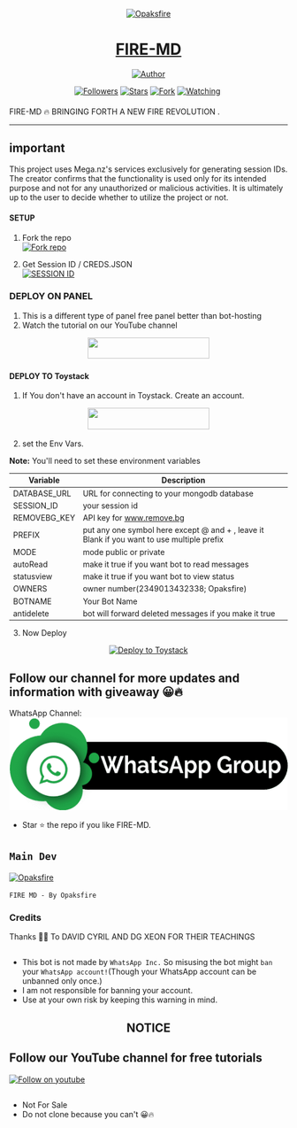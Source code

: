 <p align="center">  
  <a href="">
    <img alt="Opaksfire" height="300" src="https://api.shannmoderz.xyz/server/file/XyjKP6IA0VnyFZF.jpg">
    <h1 align="center">FIRE-MD</h1>
  </a>
</p>
<p align="center">
<a href="https://github.com/Opaksfire"><img title="Author" src="https://img.shields.io/badge/FIRE-MD-black?style=for-the-badge&logo=telegram"></a>
<p/>
<p align="center">
<a href="https://github.com/Opaksfire?tab=followers"><img title="Followers" src="https://img.shields.io/github/followers/Opaksfire?label=Followers&style=social"></a>
<a href="https://github.com/Opaksfire/FIRE-MD/stargazers/"><img title="Stars" src="https://img.shields.io/github/stars/Opaksfire/FIRE-MD?&style=social"></a>
<a href="https://github.com/Opaksfire/FIRE-MD/network/members"><img title="Fork" src="https://img.shields.io/github/forks/Opaksfire/FIRE-MD?style=social"></a>
<a href="https://github.com/Opaksfire/FIRE-MD/watchers"><img title="Watching" src="https://img.shields.io/github/watchers/Opaksfire/FIRE-MD?label=Watching&style=social"></a>
<a href="https://app.fossa.com/projects/git%2Bgithub.com%2FOpaksfirs%2FFIRE-MD?ref=badge_shield" alt="FOSSA Status"><img sarc="https://app.fossa.com/api/projects/git%2Bgithub.com%2FOpaksfire%2FFIRE-MD.svg?type=shield"/></a>
</p>

####  
FIRE-MD 🔥 BRINGING FORTH A NEW FIRE REVOLUTION .

***
## important

This project  uses Mega.nz's services exclusively for generating session IDs. The creator confirms that the functionality is used only for its intended purpose and not for any unauthorized or malicious activities. It is ultimately up to the user to decide whether to utilize the project or not.

#### SETUP

1. Fork the repo
    <br>
<a href='https://github.com/Opaksfire/FIRE-MD/fork' target="_blank"><img alt='Fork repo' src='https://img.shields.io/badge/Fork Repo-100000?style=for-the-badge&logo=scan&logoColor=white&labelColor=black&color=black'/></a>


2. Get Session ID / CREDS.JSON 
    <br>
<a href='https://replit.com/@opaksmt/Fire-MD-bot-pair?v=1' target="_blank"><img alt='SESSION ID' src='https://img.shields.io/badge/Session_id-100000?style=for-the-badge&logo=scan&logoColor=white&labelColor=black&color=black'/></a>


### DEPLOY ON PANEL 

1. This is a different type of panel free panel better than bot-hosting
2. Watch the tutorial on our YouTube channel
    <br>
<p align="center"><a href="https://www.evoshosting.com"> <img src="https://img.shields.io/badge/FREE-PANEL%20Account-red?style=for-the-badge&logo=Free-Panel" width="220" height="38.45"/></a></p>  

#### DEPLOY TO Toystack

1. If You don't have an account in Toystack. Create an account.
    <br>
<p align="center"><a href="https://toystack.ai"> <img src="https://img.shields.io/badge/Toystack%20Account-blue?style=for-the-badge&logo=Toystack" width="220" height="38.45"/></a></p>

2. set the Env Vars.
    <br>


**Note:** You'll need to set these environment variables 

| Variable | Description 
|---|---|
| DATABASE_URL | URL for connecting to your mongodb database | 
| SESSION_ID | your session id | 
| REMOVEBG_KEY | API key for www.remove.bg | 
| PREFIX | put any one symbol here except @ and + , leave it Blank if you want to use multiple prefix |
| MODE | mode public or private |
| autoRead | make it true if you want bot to read messages |
| statusview | make it true if you want bot to view status | 
| OWNERS | owner number(2349013432338; Opaksfire) | 
| BOTNAME | Your Bot Name | 
| antidelete | bot will forward deleted messages if you make it true | 


3. Now Deploy
   <br>
 <div align="center">
  <a href="https://toystack.ai">
    <img src="https://img.shields.io/badge/Toystack%20Account-blue?style=for-the-badge&logo=Toystack" width="220" height="38.45" alt="Deploy to Toystack ">
  </a>
</div>


 
 ## Follow our channel for more updates and information with giveaway 😀🔥

WhatsApp Channel: <a href="https://whatsapp.com/channel/0029VajYjMJJf05aRQXKx82W"><img alt="WhatsApp" src="https://raw.githubusercontent.com/Neeraj-x0/Neeraj-x0/main/photos/suddidina-join-whatsapp.png"/></a>

- Star ⭐ the repo if you like FIRE-MD.


## `Main Dev` 
<a href="https://github.com/Opaksfire"><img src="https://api.shannmoderz.xyz/server/file/XyjKP6IA0VnyFZF.jpg" width="250" height="250" alt="Opaksfire"/></a>
  
`FIRE MD - By Opaksfire`

### Credits 
Thanks 🙏🏿 To DAVID CYRIL AND DG XEON FOR THEIR TEACHINGS

   
## 
- This bot is not made by `WhatsApp Inc.` So misusing the bot might `ban` your `WhatsApp account!`(Though your WhatsApp account can be unbanned only once.)
- I am not responsible for banning your account.
- Use at your own risk by keeping this warning in mind.


<h2 align="center">  NOTICE
</h2>

## Follow our YouTube channel for free tutorials 
<a href='https://youtube.com/@firenation-1?si=oejjr_WwBHs30gAR' target="_blank"><img alt='Follow on youtube' src='https://img.shields.io/badge/Follow on YouTube-100000?style=for-the-badge&logo=scan&logoColor=white&labelColor=black&color=black'/></a>
   
## 
- Not For Sale
- Do not clone because you can't 😀🔥



